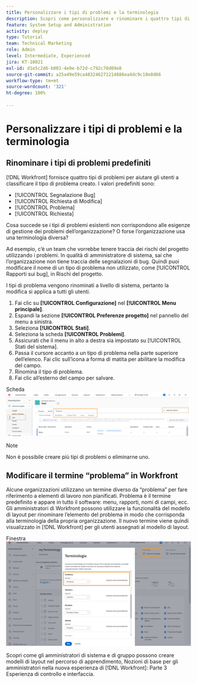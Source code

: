 ```yaml
---
title: Personalizzare i tipi di problemi e la terminologia
description: Scopri come personalizzare e rinominare i quattro tipi di problemi predefiniti in base alle esigenze dell’organizzazione.
feature: System Setup and Administration
activity: deploy
type: Tutorial
team: Technical Marketing
role: Admin
level: Intermediate, Experienced
jira: KT-10021
exl-id: d1e5c2d6-b001-4e9e-b72d-c792c70d09e8
source-git-commit: a25a49e59ca483246271214886ea4dc9c10e8d66
workflow-type: tm+mt
source-wordcount: '321'
ht-degree: 100%

---
```


# Personalizzare i tipi di problemi e la terminologia

## Rinominare i tipi di problemi predefiniti

[!DNL Workfront] fornisce quattro tipi di problemi per aiutare gli utenti a classificare il tipo di problema creato. I valori predefiniti sono:

* [!UICONTROL Segnalazione Bug]
* [!UICONTROL Richiesta di Modifica]
* [!UICONTROL Problema]
* [!UICONTROL Richiesta]

Cosa succede se i tipi di problemi esistenti non corrispondono alle esigenze di gestione dei problemi dell’organizzazione? O forse l’organizzazione usa una terminologia diversa?

Ad esempio, c’è un team che vorrebbe tenere traccia dei rischi del progetto utilizzando i problemi. In qualità di amministratore di sistema, sai che l’organizzazione non tiene traccia delle segnalazioni di bug. Quindi puoi modificare il nome di un tipo di problema non utilizzato, come [!UICONTROL Rapporti sui bug], in Rischi del progetto.

I tipi di problema vengono rinominati a livello di sistema, pertanto la modifica si applica a tutti gli utenti.

1. Fai clic su **[!UICONTROL Configurazione]** nel **[!UICONTROL Menu principale]**.
1. Espandi la sezione **[!UICONTROL Preferenze progetto]** nel pannello del menu a sinistra.
1. Seleziona **[!UICONTROL Stati]**.
1. Seleziona la scheda **[!UICONTROL Problemi]**.
1. Assicurati che il menu in alto a destra sia impostato su [!UICONTROL Stati del sistema].
1. Passa il cursore accanto a un tipo di problema nella parte superiore dell’elenco. Fai clic sull’icona a forma di matita per abilitare la modifica del campo.
1. Rinomina il tipo di problema.
1. Fai clic all’esterno del campo per salvare.

Scheda![[!UICONTROL Problemi] della pagina [!UICONTROL Stati] in [!UICONTROL Configurazione]](assets/admin-fund-issue-types.png)

>[!NOTE]
>
>Non è possibile creare più tipi di problemi o eliminarne uno.

<!---
learn more URLs
Customize default issue types
--->

## Modificare il termine “problema” in Workfront

Alcune organizzazioni utilizzano un termine diverso da “problema” per fare riferimento a elementi di lavoro non pianificati. Problema è il termine predefinito e appare in tutto il software: menu, rapporti, nomi di campi, ecc.
Gli amministratori di Workfront possono utilizzare la funzionalità del modello di layout per rinominare l’elemento del problema in modo che corrisponda alla terminologia della propria organizzazione. Il nuovo termine viene quindi visualizzato in [!DNL Workfront] per gli utenti assegnati al modello di layout.

Finestra![[!UICONTROL Terminologia] con [!UICONTROL Problema] evidenziato](assets/admin-fund-issue-custom-terminology.png)

<!---
paragraph below needs a hyperlink
--->

Scopri come gli amministratori di sistema e di gruppo possono creare modelli di layout nel percorso di apprendimento, Nozioni di base per gli amministratori nella nuova esperienza di [!DNL Workfront]: Parte 3 Esperienza di controllo e interfaccia.

<!---
learn more URLs
Create and manage layout templates
--->
